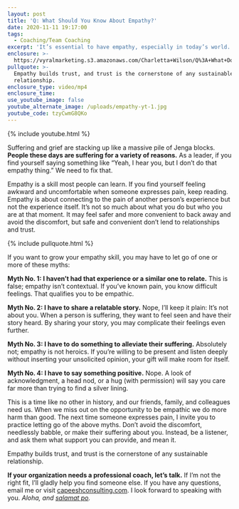 ```yaml
---
layout: post
title: 'Q: What Should You Know About Empathy?'
date: 2020-11-11 19:17:00
tags:
  - Coaching/Team Coaching
excerpt: 'It’s essential to have empathy, especially in today’s world. Here’s why.'
enclosure: >-
  https://vyralmarketing.s3.amazonaws.com/Charletta+Wilson/Q%3A+What+Do+You+Know+About+Empathy%3F.mp4
pullquote: >-
  Empathy builds trust, and trust is the cornerstone of any sustainable
  relationship.
enclosure_type: video/mp4
enclosure_time:
use_youtube_image: false
youtube_alternate_image: /uploads/empathy-yt-1.jpg
youtube_code: tzyCwmG8QKo
---
```


{% include youtube.html %}

Suffering and grief are stacking up like a massive pile of Jenga blocks. **People these days are suffering for a variety of reasons.** As a leader, if you find yourself saying something like “Yeah, I hear you, but I don’t do that empathy thing.” We need to fix that.&nbsp;

Empathy is a skill most people can learn. If you find yourself feeling awkward and uncomfortable when someone expresses pain, keep reading. Empathy is about connecting to the pain of another person’s experience but not the experience itself. It’s not so much about what you do but who you are at that moment. It may feel safer and more convenient to back away and avoid the discomfort, but safe and convenient don’t lend to relationships and trust.&nbsp;

{% include pullquote.html %}

If you want to grow your empathy skill, you may have to let go of one or more of these myths:

**Myth No. 1: I haven’t had that experience or a similar one to relate.** This is false; empathy isn’t contextual. If you’ve known pain, you know difficult feelings. That qualifies you to be empathic.&nbsp;

**Myth No. 2: I have to share a relatable story.** Nope, I’ll keep it plain: It’s not about you. When a person is suffering, they want to feel seen and have their story heard. By sharing your story, you may complicate their feelings even further.&nbsp;

**Myth No. 3: I have to do something to alleviate their suffering.** Absolutely not; empathy is not heroics. If you’re willing to be present and listen deeply without inserting your unsolicited opinion, your gift will make room for itself.

**Myth No. 4: I have to say something positive.** Nope. A look of acknowledgment, a head nod, or a hug (with permission) will say you care far more than trying to find a silver lining.&nbsp;

This is a time like no other in history, and our friends, family, and colleagues need us. When we miss out on the opportunity to be empathic we do more harm than good. The next time someone expresses pain, I invite you to practice letting go of the above myths. Don’t avoid the discomfort, needlessly babble, or make their suffering about you. Instead, be a listener, and ask them what support you can provide, and mean it.&nbsp;

Empathy builds trust, and trust is the cornerstone of any sustainable relationship.

**If your organization needs a professional coach, let’s talk.** If I’m not the right fit, I’ll gladly help you find someone else. If you have any questions, email me or visit [capeeshconsulting.com](https://capeeshconsulting.com/). I look forward to speaking with you. *Aloha, and* [*salamat po*](https://www.google.com/search?rlz=1C1CHBF_enUS868US868&amp;q=salamat+po&amp;spell=1&amp;sa=X&amp;ved=2ahUKEwjLu7rvzPjsAhXEPM0KHdwHDpsQkeECKAB6BAgYECk)*.*